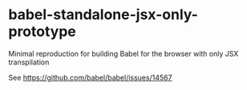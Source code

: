 # babel-standalone-jsx-only-prototype

Minimal reproduction for building Babel for the browser with only JSX transpilation

See https://github.com/babel/babel/issues/14567
